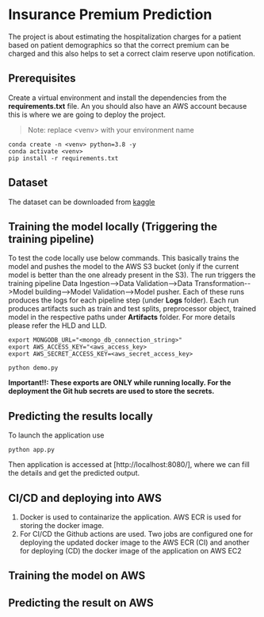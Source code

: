 # Insurance Premium Prediction
The project is about estimating the hospitalization charges for a patient based on patient demographics so that the correct premium can be charged and this also helps to set a correct claim reserve upon notification.
## Prerequisites
Create a virtual environment and install the dependencies from the **requirements.txt** file. An you should also have an AWS account because this is where we are going to deploy the project.
>Note: replace \<venv\> with your environment name
```
conda create -n <venv> python=3.8 -y
conda activate <venv>
pip install -r requirements.txt
```
## Dataset
The dataset can be downloaded from [kaggle](https://www.kaggle.com/datasets/noordeen/insurance-premium-prediction)

## Training the model locally (Triggering the training pipeline)
To test the code locally use below commands. This basically trains the model and pushes the model to the AWS S3 bucket (only if the current model is better than the one already present in the S3). The run triggers the training pipeline Data Ingestion-->Data Validation-->Data Transformation-->Model building-->Model Validation-->Model pusher. Each of these runs produces the logs for each pipeline step (under **Logs** folder). Each run produces artifacts such as train and test splits, preprocessor object, trained model in the respective paths under **Artifacts** folder. For more details please refer the HLD and LLD.
```
export MONGODB_URL="<mongo_db_connection_string>"
export AWS_ACCESS_KEY="<aws_access_key>
export AWS_SECRET_ACCESS_KEY=<aws_secret_access_key>

python demo.py
```
**Important!!: These exports are ONLY while running locally. For the deployment the Git hub secrets are used to store the secrets.**

## Predicting the results locally
To launch the application use
```
python app.py
```
Then application is accessed at [http://localhost:8080/], where we can fill the details and get the predicted output.

## CI/CD and deploying into AWS
1. Docker is used to containarize the application. AWS ECR is used for storing the docker image.
2. For CI/CD the Github actions are used. Two jobs are configured one for deploying the updated docker image to the AWS ECR (CI) and another for deploying (CD) the docker image of the application on AWS EC2

## Training the model on AWS

## Predicting the result on AWS

